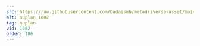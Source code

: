 ```yaml
---
src: https://raw.githubusercontent.com/Dadaism6/metadriverse-asset/main/script-nuplan-output-newcompressed/nuplan_1082.mp4
alt: nuplan_1082
tag: nuplan
vid: 1082
order: 186
---
```

